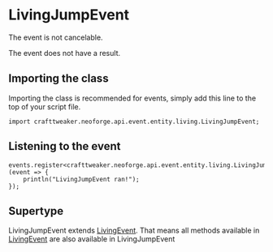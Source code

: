 # LivingJumpEvent

The event is not cancelable.

The event does not have a result.

## Importing the class

Importing the class is recommended for events, simply add this line to the top of your script file.
```zenscript
import crafttweaker.neoforge.api.event.entity.living.LivingJumpEvent;
```


## Listening to the event

```zenscript
events.register<crafttweaker.neoforge.api.event.entity.living.LivingJumpEvent>(event => {
    println("LivingJumpEvent ran!");
});
```


## Supertype

LivingJumpEvent extends [LivingEvent](/neoforge/api/event/entity/living/LivingEvent). That means all methods available in [LivingEvent](/neoforge/api/event/entity/living/LivingEvent) are also available in LivingJumpEvent

